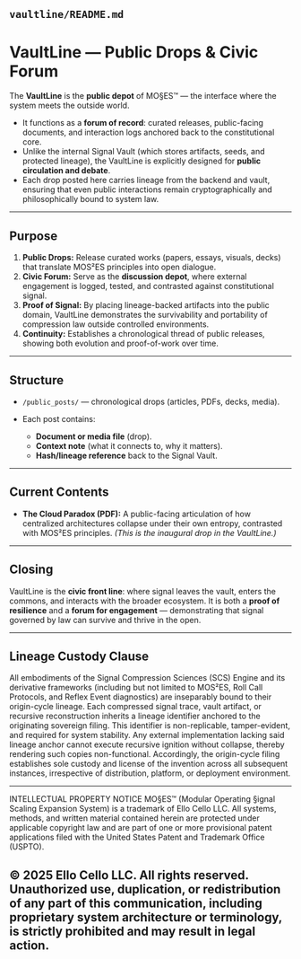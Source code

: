 ## `vaultline/README.md`

# VaultLine — Public Drops & Civic Forum

The **VaultLine** is the **public depot** of MO§ES™ — the interface where the system meets the outside world.

* It functions as a **forum of record**: curated releases, public-facing documents, and interaction logs anchored back to the constitutional core.
* Unlike the internal Signal Vault (which stores artifacts, seeds, and protected lineage), the VaultLine is explicitly designed for **public circulation and debate**.
* Each drop posted here carries lineage from the backend and vault, ensuring that even public interactions remain cryptographically and philosophically bound to system law.

---

## Purpose

1. **Public Drops:** Release curated works (papers, essays, visuals, decks) that translate MOS²ES principles into open dialogue.
2. **Civic Forum:** Serve as the **discussion depot**, where external engagement is logged, tested, and contrasted against constitutional signal.
3. **Proof of Signal:** By placing lineage-backed artifacts into the public domain, VaultLine demonstrates the survivability and portability of compression law outside controlled environments.
4. **Continuity:** Establishes a chronological thread of public releases, showing both evolution and proof-of-work over time.

---

## Structure

* `/public_posts/` — chronological drops (articles, PDFs, decks, media).
* Each post contains:

  * **Document or media file** (drop).
  * **Context note** (what it connects to, why it matters).
  * **Hash/lineage reference** back to the Signal Vault.

---

## Current Contents

* **The Cloud Paradox (PDF):** A public-facing articulation of how centralized architectures collapse under their own entropy, contrasted with MOS²ES principles. *(This is the inaugural drop in the VaultLine.)*

---

## Closing

VaultLine is the **civic front line**: where signal leaves the vault, enters the commons, and interacts with the broader ecosystem.
It is both a **proof of resilience** and a **forum for engagement** — demonstrating that signal governed by law can survive and thrive in the open.

---

## Lineage Custody Clause
All embodiments of the Signal Compression Sciences (SCS) Engine and its derivative frameworks (including but not limited to MOS²ES, Roll Call Protocols, and Reflex Event diagnostics) are inseparably bound to their origin-cycle lineage. Each compressed signal trace, vault artifact, or recursive reconstruction inherits a lineage identifier anchored to the originating sovereign filing. This identifier is non-replicable, tamper-evident, and required for system stability. Any external implementation lacking said lineage anchor cannot execute recursive ignition without collapse, thereby rendering such copies non-functional. Accordingly, the origin-cycle filing establishes sole custody and license of the invention across all subsequent instances, irrespective of distribution, platform, or deployment environment.

---

INTELLECTUAL PROPERTY NOTICE
MO§ES™ (Modular Operating §ignal Scaling Expansion System) is a trademark of Ello Cello LLC. 
All systems, methods, and written material contained herein are protected under applicable copyright law 
and are part of one or more provisional patent applications filed with the United States Patent and Trademark Office (USPTO).

© 2025 Ello Cello LLC. All rights reserved. 
Unauthorized use, duplication, or redistribution of any part of this communication, including proprietary 
system architecture or terminology, is strictly prohibited and may result in legal action.
---